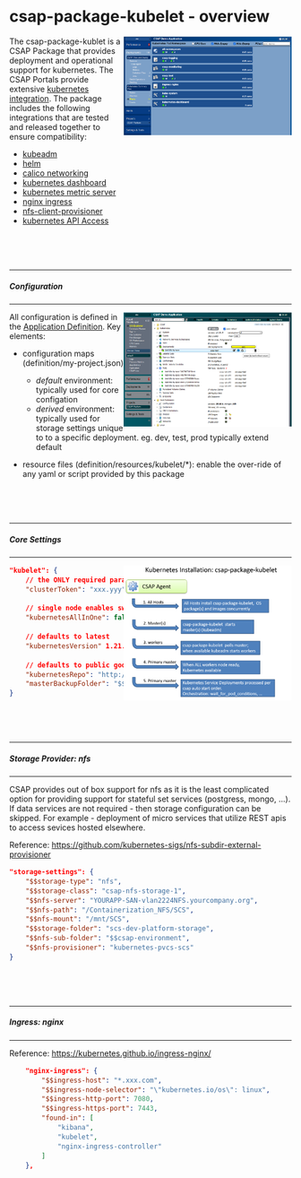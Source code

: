 
# csap-package-kubelet - overview

[<img src="ghubdocs/kubernetes-summary.png" width="300" align="right"/>](ghubdocs/kubernetes-summary.png)

The csap-package-kublet is a CSAP Package that provides deployment and operational support for kubernetes. The CSAP Portals provide extensive
[kubernetes integration](https://github.com/csap-platform/csap-core/wiki/Application-Portal#kubernetes). The package includes the following integrations that are tested and released together to ensure compatibility:

- [kubeadm](https://kubernetes.io/docs/reference/setup-tools/kubeadm/)
- [helm](https://helm.sh/)
- [calico networking](https://github.com/projectcalico/calico)
- [kubernetes dashboard](https://github.com/kubernetes/dashboard)
- [kubernetes metric server](https://github.com/kubernetes-sigs/metrics-server)
- [nginx ingress](https://github.com/kubernetes/ingress-nginx)
- [nfs-client-provisioner](https://github.com/kubernetes-incubator/external-storage/tree/master/nfs-client)
- [kubernetes API Access](https://kubernetes.io/docs/concepts/overview/kubernetes-api/)

<div>&nbsp;&nbsp;&nbsp;</div>
<div>&nbsp;&nbsp;&nbsp;</div>
<div>&nbsp;&nbsp;&nbsp;</div>


***
##### Configuration
***

[<img src="ghubdocs/kubernetes-host.png" width="300" align="right"/>](ghubdocs/kubernetes-host.png)


All configuration is defined in the [Application Definition](https://github.com/csap-platform/csap-core/wiki/Application-Definition). Key elements:
- configuration maps (definition/my-project.json)
  - *default* environment: typically used for core configation
  -  *derived* environment: typically used for storage settings unique to to a specific deployment. eg. dev, test, prod typically extend default
  
- resource files (definition/resources/kubelet/*): enable the over-ride of any yaml or script provided by this package


<div>&nbsp;&nbsp;&nbsp;</div>
<div>&nbsp;&nbsp;&nbsp;</div>
<div>&nbsp;&nbsp;&nbsp;</div>


***
##### Core Settings
***

[<img src="ghubdocs/kubernetes-install.png" width="300" align="right"/>](ghubdocs/kubernetes-install.png)


```json
"kubelet": {
	// the ONLY required parameter, used by kubeadm
	"clusterToken": "xxx.yyy",
	
	// single node enables swap, and deploy on master permitted
	"kubernetesAllInOne": false,
	
	// defaults to latest
	"kubernetesVersion" 1.21.5,
	
	// defaults to public google
	"kubernetesRepo": "http://my-private-repo/media/third_party/kubernetes/kubernetes-el7.repo",
	"masterBackupFolder": "$$nfs-mount/kubernetes-backups/master"
}
```

<div>&nbsp;&nbsp;&nbsp;</div>
<div>&nbsp;&nbsp;&nbsp;</div>
<div>&nbsp;&nbsp;&nbsp;</div>

***
##### Storage Provider: nfs
***

CSAP provides out of box support for nfs as it is the least complicated option for providing support for stateful set services (postgress, mongo, ...). If data services are not required - then storage configuration can be skipped. For example - deployment of micro services that utilize REST apis to access sevices hosted elsewhere.

Reference: https://github.com/kubernetes-sigs/nfs-subdir-external-provisioner

```json
"storage-settings": {
	"$$storage-type": "nfs",
	"$$storage-class": "csap-nfs-storage-1",
	"$$nfs-server": "YOURAPP-SAN-vlan2224NFS.yourcompany.org",
	"$$nfs-path": "/Containerization_NFS/SCS",
	"$$nfs-mount": "/mnt/SCS",
	"$$storage-folder": "scs-dev-platform-storage",
	"$$nfs-sub-folder": "$$csap-environment",
	"$$nfs-provisioner": "kubernetes-pvcs-scs"
}
```

<div>&nbsp;&nbsp;&nbsp;</div>
<div>&nbsp;&nbsp;&nbsp;</div>
<div>&nbsp;&nbsp;&nbsp;</div>

***
##### Ingress: nginx
***

Reference: https://kubernetes.github.io/ingress-nginx/

```json
	"nginx-ingress": {
		"$$ingress-host": "*.xxx.com",
		"$$ingress-node-selector": "\"kubernetes.io/os\": linux",
		"$$ingress-http-port": 7080,
		"$$ingress-https-port": 7443,
		"found-in": [
			"kibana",
			"kubelet",
			"nginx-ingress-controller"
		]
	},
```
